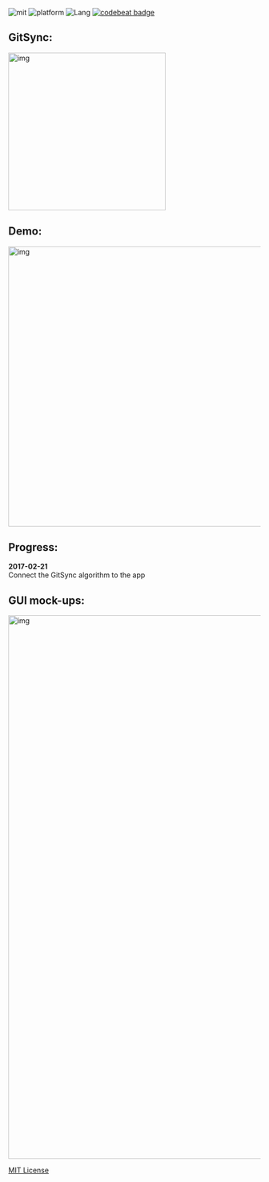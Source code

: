 ![mit](https://img.shields.io/badge/License-MIT-brightgreen.svg) ![platform](https://img.shields.io/badge/Platform-macOS-blue.svg) ![Lang](https://img.shields.io/badge/Language-Swift-orange.svg) [![codebeat badge](https://codebeat.co/badges/5c7a5051-2fa6-45c1-9c2c-0db5fe70837b)](https://codebeat.co/projects/github-com-eonist-gitsyncosx)

## GitSync:  
<img width="314" alt="img" src="https://dl.dropboxusercontent.com/u/2559476/gitsync_logo_2016_blue.png">

## Demo:
<img width="558" alt="img" src="https://dl.dropboxusercontent.com/u/2559476/gitsync_take_3.mov.gif">

## Progress:

**2017-02-21**  
Connect the GitSync algorithm to the app

## GUI mock-ups:   

<img width="1083" alt="img" src="https://dl.dropboxusercontent.com/u/2559476/gitsync_gui_design_low.png">

[MIT License](http://opensource.org/licenses/MIT)
